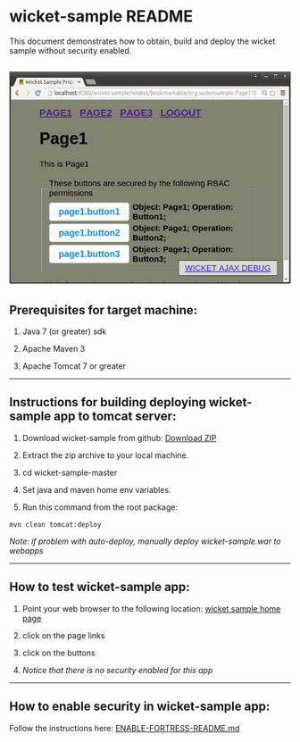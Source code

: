 # wicket-sample README

 This document demonstrates how to obtain, build and deploy the wicket sample without security enabled.

![wicket sample no security](src/main/javadoc/doc-files/Screenshot-wicket-sample-nosecurity.png "No Security")
-------------------------------------------------------------------------------
## Prerequisites for target machine:
1. Java 7 (or greater) sdk

2. Apache Maven 3

3. Apache Tomcat 7 or greater

-------------------------------------------------------------------------------
## Instructions for building deploying wicket-sample app to tomcat server:
1. Download wicket-sample from github: [Download ZIP](https://github.com/shawnmckinney/wicket-sample/archive/master.zip)

2. Extract the zip archive to your local machine.

3. cd wicket-sample-master

4. Set java and maven home env variables.

5. Run this command from the root package:
```
mvn clean tomcat:deploy
```
 *Note: if problem  with auto-deploy, manually deploy wicket-sample.war to webapps*

-------------------------------------------------------------------------------
## How to test wicket-sample app:
1. Point your web browser to the following location: [wicket sample home page](http://localhost:8080/wicket-sample)

2. click on the page links

3. click on the buttons

4. *Notice that there is no security enabled for this app*

-------------------------------------------------------------------------------
## How to enable security in wicket-sample app:
 Follow the instructions here: [ENABLE-FORTRESS-README.md](ENABLE-FORTRESS-README.md)